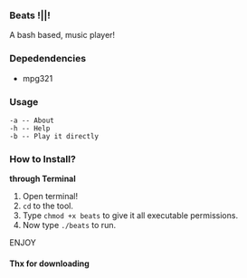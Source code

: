 ### Beats !||!
A bash based, music player!
<br>

### Depedendencies

- mpg321

### Usage
``` 
-a -- About
-h -- Help
-b -- Play it directly 
```

### How to Install?
<b>through Terminal</b>
1) Open terminal!
2) `cd` to the tool.
3) Type `chmod +x beats` to give it all executable permissions.
4) Now type `./beats` to run.<br>



ENJOY


#### Thx for downloading
